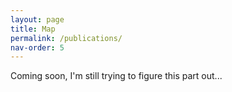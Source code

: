```yaml
---
layout: page
title: Map
permalink: /publications/
nav-order: 5
---
```


<p>Coming soon, I'm still trying to figure this part out...</p>
